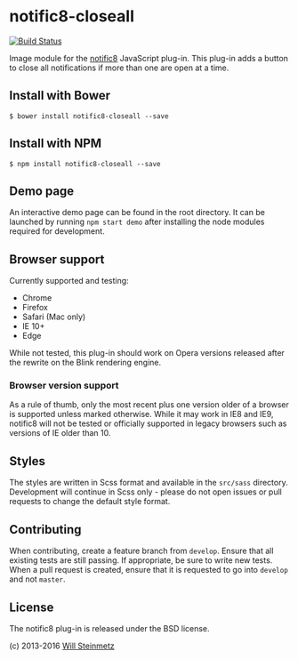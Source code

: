 # notific8-closeall

[![Build Status](https://travis-ci.org/willsteinmetz/notific8-closeall.svg?branch=master)](https://travis-ci.org/willsteinmetz/notific8-closeall)

Image module for the [notific8](https://github.com/ralivue/notific8) JavaScript plug-in. This plug-in adds a button to close all notifications if more than one are open at a time.

## Install with Bower

    $ bower install notific8-closeall --save

## Install with NPM

    $ npm install notific8-closeall --save

## Demo page

An interactive demo page can be found in the root directory. It can be launched by running `npm start demo` after installing the node modules required for development.

## Browser support

Currently supported and testing:

* Chrome
* Firefox
* Safari (Mac only)
* IE 10+
* Edge

While not tested, this plug-in should work on Opera versions released after the rewrite on the Blink rendering engine.

### Browser version support

As a rule of thumb, only the most recent plus one version older of a browser is supported unless marked otherwise. While it may work in IE8 and IE9, notific8 will not be tested or officially supported in legacy browsers such as versions of IE older than 10.

## Styles

The styles are written in Scss format and available in the `src/sass` directory. Development will continue in Scss only - please do not open issues or pull requests to change the default style format.

## Contributing

When contributing, create a feature branch from `develop`. Ensure that all existing tests are still passing. If appropriate, be sure to write new tests. When a pull request is created, ensure that it is requested to go into `develop` and not `master`.

## License

The notific8 plug-in is released under the BSD license.

(c) 2013-2016 [Will Steinmetz](http://willsteinmetz.net)
